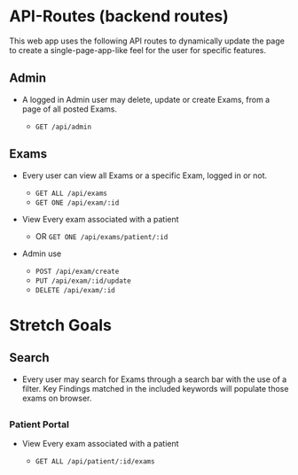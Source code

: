 # API-Routes (backend routes)

This web app uses the following API routes to dynamically update the page to create a single-page-app-like feel for the user for specific features.

## Admin
- A logged in Admin user may delete, update or create Exams, from a page of all posted Exams.

  - `GET /api/admin` 


## Exams

- Every user can view all Exams or a specific Exam, logged in or not. 

  - `GET ALL /api/exams`
  - `GET ONE /api/exam/:id`
- View Every exam associated with a patient
  
  - OR `GET ONE /api/exams/patient/:id`

- Admin use 
  - `POST /api/exam/create`
  - `PUT /api/exam/:id/update`
  - `DELETE /api/exam/:id`



<!-- ## Patients

- Every user can view Patient details, along with the list of all their exams and a specific Exam of that Patient, logged in or not.

  - `GET /api/patient/:id` -->




# Stretch Goals
  ## Search

- Every user may search for Exams through a search bar with the use of a filter. Key Findings matched in the included keywords will populate those exams on browser.

## 

### Patient Portal
- View Every exam associated with a patient
  
  - `GET ALL /api/patient/:id/exams`
